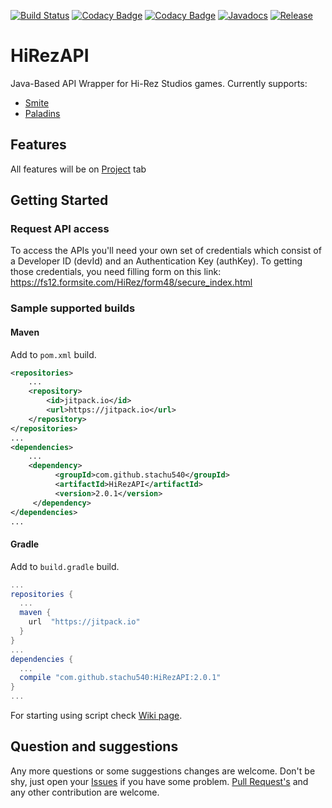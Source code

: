 [![Build Status](https://travis-ci.org/stachu540/HiRezAPI.svg)](https://travis-ci.org/stachu540/HiRezAPI)
[![Codacy Badge](https://api.codacy.com/project/badge/Grade/ee16a92996a3425d87403780aa18f316)](https://www.codacy.com/app/stachu540/HiRezAPI?utm_source=github.com&amp;utm_medium=referral&amp;utm_content=stachu540/HiRezAPI&amp;utm_campaign=Badge_Grade)
[![Codacy Badge](https://api.codacy.com/project/badge/Coverage/ee16a92996a3425d87403780aa18f316)](https://www.codacy.com/app/stachu540/HiRezAPI?utm_source=github.com&amp;utm_medium=referral&amp;utm_content=stachu540/HiRezAPI&amp;utm_campaign=Badge_Coverage)
[![Javadocs](https://img.shields.io/badge/Javadoc-v2.0.1-brightgreen.svg)](https://jitpack.io/com/github/stachu540/HiRezAPI/v2.0.1/javadoc/)
[![Release](https://jitpack.io/v/stachu540/HiRezAPI.svg)](https://jitpack.io/#stachu540/HiRezAPI)

# HiRezAPI

Java-Based API Wrapper for Hi-Rez Studios games. Currently supports:
 * [Smite](https://smitegame.com/)
 * [Paladins](https://paladinsgame.com/)
 
## Features

All features will be on [Project](https://github.com/stachu540/HiRezAPI/projects/4) tab

## Getting Started

### Request API access
To access the APIs you'll need your own set of credentials which consist of a Developer ID (devId) and an Authentication Key (authKey). To getting those credentials, you need filling form on this link: https://fs12.formsite.com/HiRez/form48/secure_index.html

### Sample supported builds

#### Maven
Add to `pom.xml` build.
```xml
<repositories>
    ...
    <repository>
        <id>jitpack.io</id>
        <url>https://jitpack.io</url>
    </repository>
</repositories>
...
<dependencies>
    ...
    <dependency>
          <groupId>com.github.stachu540</groupId>
          <artifactId>HiRezAPI</artifactId>
          <version>2.0.1</version>
     </dependency>
</dependencies>
...
```
#### Gradle
Add to `build.gradle` build.
```groovy
...
repositories {
  ...
  maven {
    url  "https://jitpack.io"
  }
}
...
dependencies {
  ...
  compile "com.github.stachu540:HiRezAPI:2.0.1"
}
...
```

For starting using script check [Wiki page](https://github.com/stachu540/HiRezAPI/wiki/Example-Usage).

## Question and suggestions
Any more questions or some suggestions changes are welcome. Don't be shy, just open your [Issues](https://github.com/stachu540/HiRezAPI/issues) if you have some problem. [Pull Request's](https://github.com/stachu540/HiRezAPI/pulls) and any other contribution are welcome.
